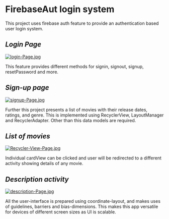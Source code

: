 # **FirebaseAut login system** 

This project uses firebase auth feature to provide an authentication based user login system.

## *Login Page*
[![login-Page.jpg](https://i.postimg.cc/Y0YxCgrH/login-Page.jpg)](https://postimg.cc/fSWdHVS2)


This feature provides different methods for signin, signout, signup, resetPassword and more.

## *Sign-up page*
[![signup-Page.jpg](https://i.postimg.cc/fTscvVWV/signup-Page.jpg)](https://postimg.cc/YjXLrqW7)


Further this project presents a list of movies with their release dates, ratings, and genre. This is implemented using RecyclerView,
LayoutManager and RecyclerAdapter. Other than this data models are required.

## *List of movies*
[![Recycler-View-Page.jpg](https://i.postimg.cc/8PTv6xwW/Recycler-View-Page.jpg)](https://postimg.cc/kDhDr10X)


Individual cardView can be clicked and user will be redirected to a different activity showing details of any movie.

## *Description activity*
[![description-Page.jpg](https://i.postimg.cc/xCKkkPzt/description-Page.jpg)](https://postimg.cc/njhVgBTD)


All the user-interface is prepared using coordinate-layout, and makes uses of guidelines, barriers and bias-dimensions. 
This makes this app versatile for devices of different screen sizes as UI is scalable.
